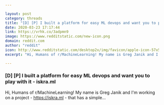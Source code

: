 ```yaml
---

layout: post
category: threads
title: "[D] [P] I built a platform for easy ML devops and want you to play with it - iskra.ml"
date: 2020-03-23 17:17:44
link: https://vrhk.co/3adpmn9
image: https://www.redditstatic.com/new-icon.png
domain: reddit.com
author: "reddit"
icon: http://www.redditstatic.com/desktop2x/img/favicon/apple-icon-57x57.png
excerpt: "Hi, Humans of r/MachineLearning! My name is Greg Janik and I'm working on a project - [<https://iskra.ml>](<https://iskra.ml>) \- that has a simple..."

---
```


### [D] [P] I built a platform for easy ML devops and want you to play with it - iskra.ml

Hi, Humans of r/MachineLearning! My name is Greg Janik and I'm working on a project - [<https://iskra.ml>](<https://iskra.ml>) \- that has a simple...
